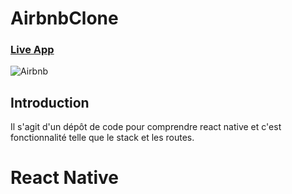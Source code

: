 # AirbnbClone
### [Live App](#/)

![Airbnb](https://a0.muscache.com/im/pictures/907d168f-1038-45c9-b3ce-d78280c9468e.jpg?im_w=720)


## Introduction
Il s'agit d'un dépôt de code pour comprendre react native et c'est fonctionnalité telle que le stack et les routes.

# React Native
 

